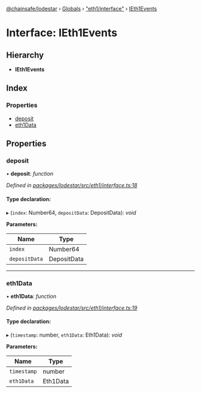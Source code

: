 [@chainsafe/lodestar](../README.md) › [Globals](../globals.md) › ["eth1/interface"](../modules/_eth1_interface_.md) › [IEth1Events](_eth1_interface_.ieth1events.md)

# Interface: IEth1Events

## Hierarchy

* **IEth1Events**

## Index

### Properties

* [deposit](_eth1_interface_.ieth1events.md#deposit)
* [eth1Data](_eth1_interface_.ieth1events.md#eth1data)

## Properties

###  deposit

• **deposit**: *function*

*Defined in [packages/lodestar/src/eth1/interface.ts:18](https://github.com/ChainSafe/lodestar/blob/e142df2b7/packages/lodestar/src/eth1/interface.ts#L18)*

#### Type declaration:

▸ (`index`: Number64, `depositData`: DepositData): *void*

**Parameters:**

Name | Type |
------ | ------ |
`index` | Number64 |
`depositData` | DepositData |

___

###  eth1Data

• **eth1Data**: *function*

*Defined in [packages/lodestar/src/eth1/interface.ts:19](https://github.com/ChainSafe/lodestar/blob/e142df2b7/packages/lodestar/src/eth1/interface.ts#L19)*

#### Type declaration:

▸ (`timestamp`: number, `eth1Data`: Eth1Data): *void*

**Parameters:**

Name | Type |
------ | ------ |
`timestamp` | number |
`eth1Data` | Eth1Data |
